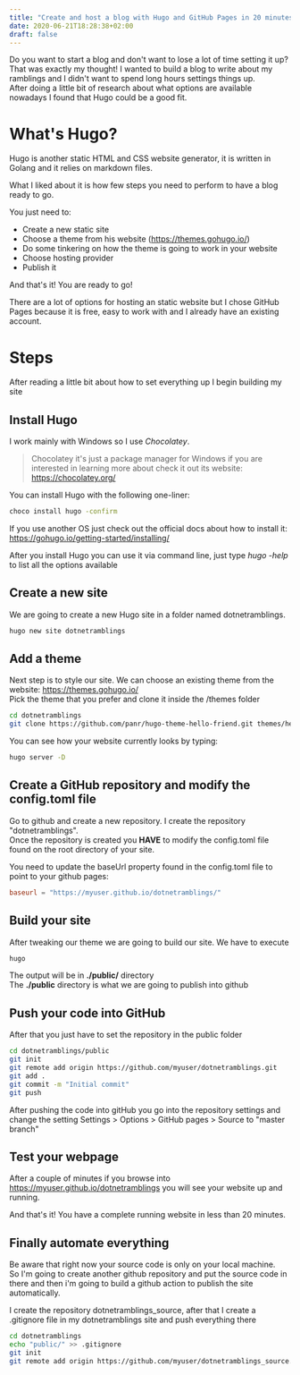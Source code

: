 ```yaml
---
title: "Create and host a blog with Hugo and GitHub Pages in 20 minutes"
date: 2020-06-21T18:28:38+02:00
draft: false
---
```



Do you want to start a blog and don't want to lose a lot of time setting it up?  
That was exactly my thought! I wanted to build a blog to write about my ramblings and I didn't want to spend long hours settings things up.  
After doing a little bit of research about what options are available nowadays I found that Hugo could be a good fit.

# What's Hugo?

Hugo is another static HTML and CSS website generator, it is written in Golang and it relies on markdown files.  

What I liked about it is how few steps you need to perform to have a blog ready to go. 

You just need to:  

+ Create a new static site
+ Choose a theme from his website  (https://themes.gohugo.io/)
+ Do some tinkering on how the theme is going to work in your website 
+ Choose hosting provider
+ Publish it

And that's it! You are ready to go!

There are a lot of options for hosting an static website but I chose GitHub Pages because it is free, easy to work with and I already have an existing account. 


# Steps

After reading a little bit about how to set everything up I begin building my site

## Install Hugo

I work mainly with Windows so I use *Chocolatey*.

> Chocolatey it's just a package manager for Windows if you are interested in learning more about check it out its website:  https://chocolatey.org/  

You can install Hugo with the following one-liner:

```bash
choco install hugo -confirm
```

If you use another OS just check out the official docs about how to install it:   
https://gohugo.io/getting-started/installing/

After you install Hugo you can use it via command line, just type <i>hugo -help</i> to list all the options available

## Create a new site

We are going to create a new Hugo site in a folder named dotnetramblings.

```bash
hugo new site dotnetramblings
```

## Add a theme

Next step is to style our site. We can choose an existing theme from the website: https://themes.gohugo.io/   
Pick the theme that you prefer and clone it inside the /themes folder

```bash
cd dotnetramblings
git clone https://github.com/panr/hugo-theme-hello-friend.git themes/hello-friend
```

You can see how your website currently looks by typing:

```bash
hugo server -D
```

## Create a GitHub repository and modify the config.toml file

Go to github and create a new repository. I create the repository "dotnetramblings".   
Once the repository is created you **HAVE** to modify the config.toml file found on the root directory of your site.   

You need to update the baseUrl property found in the config.toml file to point to your github pages:   

```toml
baseurl = "https://myuser.github.io/dotnetramblings/"
```


## Build your site

After tweaking our theme we are going to build our site. We have to execute 

```bash
hugo
```

The output will be in **./public/** directory  
The **./public** directory is what we are going to publish into github   


## Push your code into GitHub

After that you just have to set the repository in the public folder

```bash
cd dotnetramblings/public
git init
git remote add origin https://github.com/myuser/dotnetramblings.git
git add .
git commit -m "Initial commit"
git push
```

After pushing the code into gitHub you go into the repository settings and change the setting Settings > Options > GitHub pages > Source  to "master branch"

## Test your webpage

After a couple of minutes if you browse into https://myuser.github.io/dotnetramblings you will see your website up and running.

And that's it! You have a complete running website in less than 20 minutes. 


## Finally automate everything

Be aware that right now your source code is only on your local machine.  
So I'm going to create another github repository and put the source code in there and then i'm going to build a github action to publish the site automatically.

I create the repository dotnetramblings_source, after that I create a .gitignore file in my dotnetramblings site and push everything there

```bash
cd dotnetramblings
echo "public/" >> .gitignore
git init
git remote add origin https://github.com/myuser/dotnetramblings_source.git

```